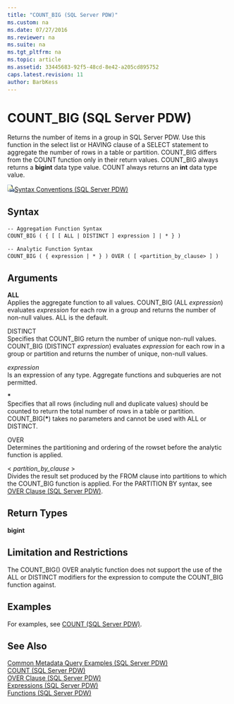 ```yaml
---
title: "COUNT_BIG (SQL Server PDW)"
ms.custom: na
ms.date: 07/27/2016
ms.reviewer: na
ms.suite: na
ms.tgt_pltfrm: na
ms.topic: article
ms.assetid: 33445683-92f5-48cd-8e42-a205cd895752
caps.latest.revision: 11
author: BarbKess
---
```

# COUNT_BIG (SQL Server PDW)
Returns the number of items in a group in SQL Server PDW. Use this function in the select list or HAVING clause of a SELECT statement to aggregate the number of rows in a table or partition. COUNT_BIG differs from the COUNT function only in their return values. COUNT_BIG always returns a **bigint** data type value. COUNT always returns an **int** data type value.  
  
![Topic link icon](../../mpp/sqlpdw/media/Topic_Link.gif "Topic_Link")[Syntax Conventions &#40;SQL Server PDW&#41;](../../mpp/sqlpdw/syntax-conventions-sql-server-pdw.md)  
  
## Syntax  
  
```  
-- Aggregation Function Syntax  
COUNT_BIG ( { [ [ ALL | DISTINCT ] expression ] | * } )  
```  
  
```  
-- Analytic Function Syntax  
COUNT_BIG ( { expression | * } ) OVER ( [ <partition_by_clause> ] )  
```  
  
## Arguments  
**ALL**  
Applies the aggregate function to all values. COUNT_BIG (ALL *expression*) evaluates *expression* for each row in a group and returns the number of non-null values. ALL is the default.  
  
DISTINCT  
Specifies that COUNT_BIG return the number of unique non-null values. COUNT_BIG (DISTINCT *expression*) evaluates *expression* for each row in a group or partition and returns the number of unique, non-null values.  
  
*expression*  
Is an expression of any type. Aggregate functions and subqueries are not permitted.  
  
**\***  
Specifies that all rows (including null and duplicate values) should be counted to return the total number of rows in a table or partition. COUNT_BIG(**\***) takes no parameters and cannot be used with ALL or DISTINCT.  
  
OVER  
Determines the partitioning and ordering of the rowset before the analytic function is applied.  
  
< *partition_by_clause* >  
Divides the result set produced by the FROM clause into partitions to which the COUNT_BIG function is applied. For the PARTITION BY syntax, see [OVER Clause &#40;SQL Server PDW&#41;](../../mpp/sqlpdw/over-clause-sql-server-pdw.md).  
  
## Return Types  
**bigint**  
  
## Limitation and Restrictions  
The COUNT_BIG() OVER analytic function does not support the use of the ALL or DISTINCT modifiers for the expression to compute the COUNT_BIG function against.  
  
## Examples  
For examples, see [COUNT &#40;SQL Server PDW&#41;](../../mpp/sqlpdw/count-sql-server-pdw.md).  
  
## See Also  
[Common Metadata Query Examples &#40;SQL Server PDW&#41;](../../mpp/sqlpdw/common-metadata-query-examples-sql-server-pdw.md)  
[COUNT &#40;SQL Server PDW&#41;](../../mpp/sqlpdw/count-sql-server-pdw.md)  
[OVER Clause &#40;SQL Server PDW&#41;](../../mpp/sqlpdw/over-clause-sql-server-pdw.md)  
[Expressions &#40;SQL Server PDW&#41;](../../mpp/sqlpdw/expressions-sql-server-pdw.md)  
[Functions &#40;SQL Server PDW&#41;](../../mpp/sqlpdw/functions-sql-server-pdw.md)  
  
